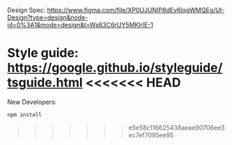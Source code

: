 Design Spec: https://www.figma.com/file/XP0UJUNIP8dEv6lqgWMQEg/UI-Design?type=design&node-id=0%3A1&mode=design&t=Ws63C6rUY5MKlrlE-1

Style guide: https://google.github.io/styleguide/tsguide.html
<<<<<<< HEAD
=======

New Developers:

`npm install`

> > > > > > > e5e58c116625438aeae90706ee3ec7ef7095ee95
